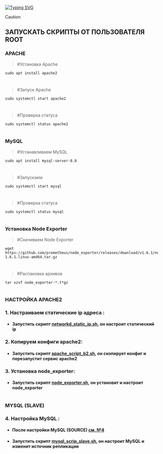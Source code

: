  <!---Пример кода-->
[![Typing SVG](https://readme-typing-svg.herokuapp.com?color=%2336BCF7&lines=Computer+science+student)](https://git.io/typing-svg)

> [!CAUTION] 
> ## ЗАПУСКАТЬ СКРИПТЫ ОТ ПОЛЬЗОВАТЕЛЯ ROOT

### APACHE

   > #Установка Apache
    
    sudo apt install apache2
#
   > #Запуск Apache
   
    sudo systemctl start apache2
#
   > #Проверка статуса

    sudo systemctl status apache2
#

### MySQL

   > #Устанавливаем MySQL

    sudo apt install mysql-server-8.0
#
   > #Запускаем
    
    sudo systemctl start mysql
#
   > #Проверка статуса

    sudo systemctl status mysql
#

 ### Установка Node Exporter

   > #Скачиваем Node Exporter

    wget https://github.com/prometheus/node_exporter/releases/download/v1.6.1/node_exporter-1.6.1.linux-amd64.tar.gz
#
   > #Распаковка архивов
 
    tar xzvf node_exporter-*.t*gz
#
    
### НАСТРОЙКА APACHE2

### 1. Настраиваем статические ip адреса :
   
* #### Запустить скрипт [networkd_static_ip.sh](https://github.com/rashenko/backend2-git/blob/main/networkd_static_ip.sh), он настроит статический ip

### 2. Копируем конфиги apache2:
   
* #### Запустить скрипт [apache_script_b2.sh](https://github.com/rashenko/backend2-git/blob/main/apache_script_b2.sh), он скопирует конфиг и перезапустит сервис apache2

### 3. Установка node_exporter:
   
* #### Запустить скрипт [node_exporter.sh](https://github.com/rashenko/backend2-git/blob/main/node_exporter.sh), он установит и настроит node_exporter
#

### MYSQL (SLAVE)

### 4. Настройка MySQL :

* #### После настройки MySQL (SOURCE) [см. №4](https://github.com/rashenko/backend1-git/blob/main/README.md)
  
* #### Запустить скрипт [mysql_scrip_slave.sh](https://github.com/rashenko/backend2-git/blob/main/mysql_scrip_slave.sh), он настроит MySQL и изменит источник репликации

